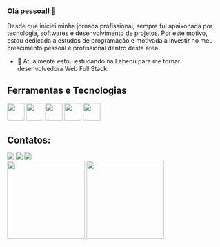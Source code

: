 ### Olá pessoal! 👋
Desde que iniciei minha jornada profissional, sempre fui apaixonada por tecnologia, softwares e desenvolvimento de projetos. Por este motivo, estou dedicada a estudos de programação e motivada a investir no meu crescimento pessoal e profissional dentro desta área.

- 🌱 Atualmente estou estudando na Labenu para me tornar desenvolvedora Web Full Stack.


## Ferramentas e Tecnologias
<img src="https://cdn.jsdelivr.net/gh/devicons/devicon/icons/git/git-original.svg" width="40" height="40"/> <img src="https://cdn.jsdelivr.net/gh/devicons/devicon/icons/javascript/javascript-original.svg" width="40" height="40" /> <img src="https://cdn.jsdelivr.net/gh/devicons/devicon/icons/react/react-original-wordmark.svg" width="40" height="40" /> <img src="https://cdn.jsdelivr.net/gh/devicons/devicon/icons/typescript/typescript-original.svg" width="40" height="40"  /> <img src="https://cdn.jsdelivr.net/gh/devicons/devicon/icons/canva/canva-original.svg" width="40" height="40" />

## Contatos:

<div>
<a href="https://www.linkedin.com/in/mariana-lais-philippsen-santos-279266236/" target="_blank"><img src="https://img.shields.io/badge/-LinkedIn-%230077B5?style=for-the-badge&logo=linkedin&logoColor=white" target="_blank"></a>   
<a href="https://instagram.com/marianalais" target="_blank"><img src="https://img.shields.io/badge/-Instagram-%23E4405F?style=for-the-badge&logo=instagram&logoColor=white" target="_blank"></a>
<a href = "mailto:marianalais.egn@gmail.com"><img src="https://img.shields.io/badge/Gmail-D14836?style=for-the-badge&logo=gmail&logoColor=white" target="_blank"></a>
</div>

<div>
<a href="https://github.com/marianalais">
<img height="180em" src="https://github-readme-stats.vercel.app/api/top-langs/?username=marianalais&layout=compact&langs_count=7&theme=dracula"/>
<img height="180em" src="https://github-readme-stats.vercel.app/api?username=marianalais&show_icons=true&theme=dracula&include_all_commits=true&count_private=true"/>
</div>

